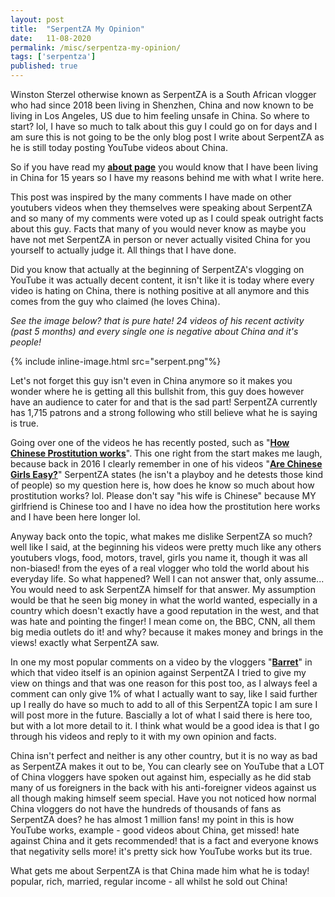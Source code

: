 ```yaml
---
layout: post
title:  "SerpentZA My Opinion"
date:   11-08-2020
permalink: /misc/serpentza-my-opinion/
tags: ['serpentza']
published: true
---
```


Winston Sterzel otherwise known as SerpentZA is a South African vlogger who had since 2018 been living in Shenzhen, China and now known to be living in
Los Angeles, US due to him feeling unsafe in China. So where to start? lol, I have so much to talk about this guy I could go on for days and I am sure 
this is not going to be the only blog post I write about SerpentZA as he is still today posting YouTube videos about China.

So if you have read my <b>[about page](/about/)</b> you would know that I have been living in China for 15 years so I have my reasons behind me with what I write here. 

This post was inspired by the many comments I have made on other youtubers videos when they themselves were speaking about SerpentZA and so many of my
comments were voted up as I could speak outright facts about this guy. Facts that many of you would never know as maybe you have not met SerpentZA in person
or never actually visited China for you yourself to actually judge it. All things that I have done.

Did you know that actually at the beginning of SerpentZA's vlogging on YouTube it was actually decent content, it isn't like it is today where every 
video is hating on China, there is nothing positive at all anymore and this comes from the guy who claimed (he loves China).

<i>See the image below? that is pure hate! 24 videos of his recent activity (past 5 months) and every single one is negative about China and it's people!</i>

{% include inline-image.html src="serpent.png"%}

Let's not forget this guy isn't even in China anymore so it makes you wonder where he is getting all this bullshit from, this guy does however have an audience 
to cater for and that is the sad part! SerpentZA currently has 1,715 patrons and a strong following who still believe what he is saying is true.

Going over one of the videos he has recently posted, such as "<b>[How Chinese Prostitution works](https://www.youtube.com/watch?v=2fv65XKaPVk)</b>". This one right from the start makes me laugh, because
back in 2016 I clearly remember in one of his videos "<b>[Are Chinese Girls Easy?](https://www.youtube.com/watch?v=So0wXRR8BYU)</b>" SerpentZA states (he isn't a playboy and he detests those kind of people) so my
question here is, how does he know so much about how prostitution works? lol. Please don't say "his wife is Chinese" because MY girlfriend is Chinese too and
I have no idea how the prostitution here works and I have been here longer lol.

Anyway back onto the topic, what makes me dislike SerpentZA so much? well like I said, at the beginning his videos were pretty much like any others youtubers
vlogs, food, motors, travel, girls you name it, though it was all non-biased! from the eyes of a real vlogger who told the world about his everyday life.
So what happened? Well I can not answer that, only assume... You would need to ask SerpentZA himself for that answer. My assumption would be that he seen big 
money in what the world wanted, especially in a country which doesn't exactly have a good reputation in the west, and that was hate and pointing the finger! 
I mean come on, the BBC, CNN, all them big media outlets do it! and why? because it makes money and brings in the views! exactly what SerpentZA saw.

In one my most popular comments on a video by the vloggers "<b>[Barret](https://www.youtube.com/watch?v=So0wXRR8BYU)</b>" in which that video itself is an opinion against SerpentZA I tried to give my view on 
things and that was one reason for this post too, as I always feel a comment can only give 1% of what I actually want to say, like I said further up I really
do have so much to add to all of this SerpentZA topic I am sure I will post more in the future. Bascially a lot of what I said there is here too, but with a lot
more detail to it. I think what would be a good idea is that I go through his videos and reply to it with my own opinion and facts.

China isn't perfect and neither is any other country, but it is no way as bad as SerpentZA makes it out to be, You can clearly see on YouTube that a LOT of 
China vloggers have spoken out against him, especially as he did stab many of us foreigners in the back with his anti-foreigner videos against us all though 
making himself seem special. Have you not noticed how normal China vloggers do not have the hundreds of thousands of fans as SerpentZA does? he has almost 1 
million fans! my point in this is how YouTube works, example - good videos about China, get missed! hate against China and it gets recommended! that is a fact
and everyone knows that negativity sells more! it's pretty sick how YouTube works but its true.

What gets me about SerpentZA is that China made him what he is today! popular, rich, married, regular income - all whilst he sold out China!